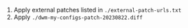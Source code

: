 1. Apply external patches listed in `./external-patch-urls.txt`
2. Apply `./dwm-my-configs-patch-20230822.diff`
